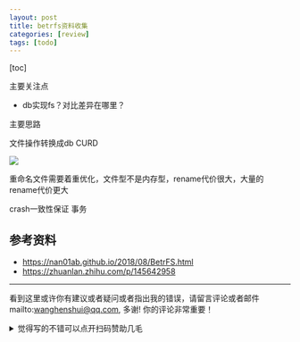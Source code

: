 ```yaml
---
layout: post
title: betrfs资料收集
categories: [review]
tags: [todo]
---
```




[toc]

主要关注点

- db实现fs？对比差异在哪里？


<!-- more -->

主要思路

文件操作转换成db CURD

![](https://nan01ab.github.io/assets/img/betrfs-operations.png)



重命名文件需要着重优化，文件型不是内存型，rename代价很大，大量的rename代价更大

crash一致性保证 事务



## 参考资料

- https://nan01ab.github.io/2018/08/BetrFS.html
- https://zhuanlan.zhihu.com/p/145642958


---

看到这里或许你有建议或者疑问或者指出我的错误，请留言评论或者邮件mailto:wanghenshui@qq.com, 多谢!  你的评论非常重要！

<details>
<summary>觉得写的不错可以点开扫码赞助几毛</summary>
<img src="https://wanghenshui.github.io/assets/wepay.png" alt="微信转账">
</details>
